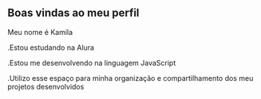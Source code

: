 ## Boas vindas ao meu perfil

Meu nome é Kamila

.Estou estudando na Alura

.Estou me desenvolvendo na linguagem JavaScript

.Utilizo esse espaço para minha organização e compartilhamento dos meu projetos desenvolvidos

